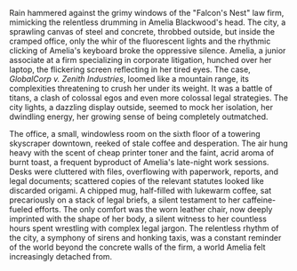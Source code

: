 Rain hammered against the grimy windows of the "Falcon's Nest" law firm, mimicking the relentless drumming in Amelia Blackwood's head.  The city, a sprawling canvas of steel and concrete, throbbed outside, but inside the cramped office, only the whir of the fluorescent lights and the rhythmic clicking of Amelia's keyboard broke the oppressive silence.  Amelia, a junior associate at a firm specializing in corporate litigation, hunched over her laptop, the flickering screen reflecting in her tired eyes.  The case, *GlobalCorp v. Zenith Industries*, loomed like a mountain range, its complexities threatening to crush her under its weight.  It was a battle of titans, a clash of colossal egos and even more colossal legal strategies.  The city lights, a dazzling display outside, seemed to mock her isolation, her dwindling energy, her growing sense of being completely outmatched.

The office, a small, windowless room on the sixth floor of a towering skyscraper downtown, reeked of stale coffee and desperation.  The air hung heavy with the scent of cheap printer toner and the faint, acrid aroma of burnt toast, a frequent byproduct of Amelia's late-night work sessions.  Desks were cluttered with files, overflowing with paperwork, reports, and legal documents; scattered copies of the relevant statutes looked like discarded origami.  A chipped mug, half-filled with lukewarm coffee, sat precariously on a stack of legal briefs, a silent testament to her caffeine-fueled efforts.  The only comfort was the worn leather chair, now deeply imprinted with the shape of her body, a silent witness to her countless hours spent wrestling with complex legal jargon.  The relentless rhythm of the city, a symphony of sirens and honking taxis, was a constant reminder of the world beyond the concrete walls of the firm, a world Amelia felt increasingly detached from.

